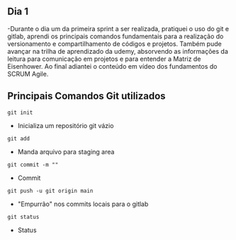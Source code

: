 ## Dia 1

-Durante o dia um da primeira sprint a ser realizada, pratiquei o uso do git e gitlab, aprendi os principais comandos fundamentais para a realização do versionamento e compartilhamento de códigos e projetos. Também pude avançar na trilha de aprendizado da udemy, absorvendo as informações da leitura para comunicação em projetos e para entender a Matriz de Eisenhower. Ao final adiantei o conteúdo em vídeo dos fundamentos do SCRUM Agile.

## Principais Comandos Git utilizados

```
git init
```

- Inicializa um repositório git vázio

```
git add
```

- Manda arquivo para staging area

```
git commit -m ""
```

- Commit

```
git push -u git origin main
```

- "Empurrão" nos commits locais para o gitlab

```
git status
```

- Status
